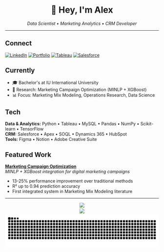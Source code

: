 <div align="center">
  <h1>👋 Hey, I'm Alex</h1>
  <p><em>Data Scientist • Marketing Analytics • CRM Developer</em></p>
</div>

---

## Connect
[![LinkedIn](https://img.shields.io/badge/LinkedIn-0077B5?style=flat&logo=linkedin&logoColor=white)](https://linkedin.com/in/alexandru-constantinescu-6a18b6117) 
[![Portfolio](https://img.shields.io/badge/Portfolio-000000?style=flat&logo=notion&logoColor=white)](https://tasteful-motion-cd2.notion.site/Personal-Portfolio-1a406ad0ff588011968af249d03977aa)
[![Tableau](https://img.shields.io/badge/Tableau-E97627?style=flat&logo=tableau&logoColor=white)](https://public.tableau.com/app/profile/alexandru.constantinescu/vizzes)
[![Salesforce](https://img.shields.io/badge/Salesforce-00D4FF?style=flat&logo=salesforce&logoColor=white)](https://www.salesforce.com/trailblazer/t4crg37sruwolpvswk)

## Currently
- 🎓 Bachelor's at IU International University
- 🔬 Research: Marketing Campaign Optimization (MINLP + XGBoost)
- 📊 Focus: Marketing Mix Modeling, Operations Research, Data Science

## Tech
**Data & Analytics:** Python • Tableau • MySQL • Pandas • NumPy • Scikit-learn • TensorFlow  
**CRM:** Salesforce • Apex • SOQL • Dynamics 365 • HubSpot  
**Tools:** Figma • Notion • Adobe Creative Suite

## Featured Work
**[Marketing Campaign Optimization](https://github.com/Meah01/marketing-campaign-optimization-minlp-xgboost)**  
*MINLP + XGBoost integration for digital marketing campaigns*
- 13-25% performance improvement over traditional methods
- R² up to 0.94 prediction accuracy
- First integrated system in Marketing Mix Modeling literature

---

<div align="center">
  <img src="https://github-readme-stats.vercel.app/api?username=Meah01&show_icons=true&theme=minimal&hide_border=true&bg_color=ffffff&title_color=333&text_color=666&icon_color=333" />
</div>

<div align="center">
  <img src="https://github-readme-stats.vercel.app/api/top-langs/?username=Meah01&layout=compact&theme=minimal&hide_border=true&bg_color=ffffff&title_color=333&text_color=666" />
</div>

<div align="center">
  <picture>
    <source media="(prefers-color-scheme: dark)" srcset="https://raw.githubusercontent.com/Meah01/Meah01/output/github-contribution-grid-snake-dark.svg">
    <source media="(prefers-color-scheme: light)" srcset="https://raw.githubusercontent.com/Meah01/Meah01/output/github-contribution-grid-snake.svg">
    <img alt="github contribution grid snake animation" src="https://raw.githubusercontent.com/Meah01/Meah01/output/github-contribution-grid-snake.svg">
  </picture>
</div>
